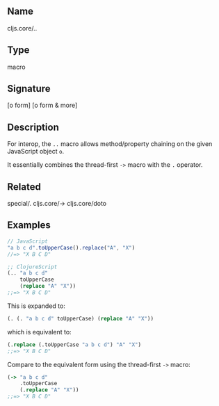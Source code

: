 ## Name
cljs.core/..

## Type
macro

## Signature
[o form]
[o form & more]

## Description

For interop, the `..` macro allows method/property chaining on the given JavaScript object `o`.

It essentially combines the thread-first `->` macro with the `.` operator.

## Related
special/.
cljs.core/->
cljs.core/doto

## Examples

```js
// JavaScript
"a b c d".toUpperCase().replace("A", "X")
//=> "X B C D"
```

```clj
;; ClojureScript
(.. "a b c d"
    toUpperCase
    (replace "A" "X"))
;;=> "X B C D"
```

This is expanded to:

```clj
(. (. "a b c d" toUpperCase) (replace "A" "X"))
```


which is equivalent to:

```clj
(.replace (.toUpperCase "a b c d") "A" "X")
;;=> "X B C D"
```

Compare to the equivalent form using the thread-first `->` macro:

```clj
(-> "a b c d"
    .toUpperCase
    (.replace "A" "X"))
;;=> "X B C D"
```

